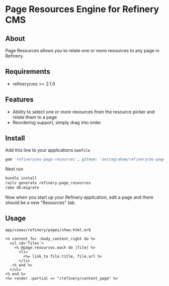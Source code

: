 # Page Resources Engine for Refinery CMS

## About

Page Resources allows you to relate one or more resources to any page in Refinery.

## Requirements

* refinerycms >= 2.1.0

## Features

* Ability to select one or more resources from the resource picker and relate them to a page
* Reordering support, simply drag into order

## Install

Add this line to your applications `Gemfile`

```ruby
gem 'refinerycms-page-resources', github: 'anitagraham/refinerycms-page-resources', branch: 'master'
```

Next run

```bash
bundle install
rails generate refinery:page_resources
rake db:migrate
```

Now when you start up your Refinery application, edit a page and there should be a new "Resources" tab.

## Usage

`app/views/refinery/pages/show.html.erb`

```erb
<% content_for :body_content_right do %>
  <ul id='files'>
    <% @page.resources.each do |file| %>
      <li>
        <%= link_to file.title, file.url %>
      </li>
   <% end %>
  </ul>
<% end %>
<%= render :partial => "/refinery/content_page" %>
```
